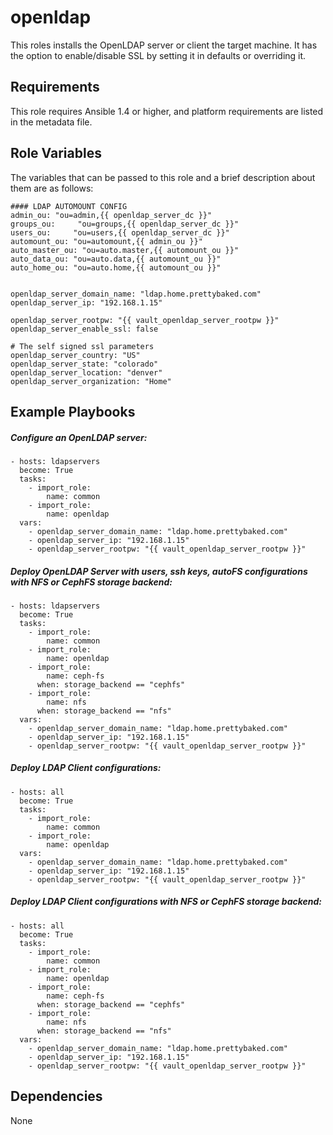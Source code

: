 openldap
===============

This roles installs the OpenLDAP server or client the target machine. It has the
option to enable/disable SSL by setting it in defaults or overriding it.


Requirements
------------

This role requires Ansible 1.4 or higher, and platform requirements are listed
in the metadata file.

Role Variables
--------------

The variables that can be passed to this role and a brief description about
them are as follows:


```
#### LDAP AUTOMOUNT CONFIG
admin_ou: "ou=admin,{{ openldap_server_dc }}"
groups_ou:     "ou=groups,{{ openldap_server_dc }}"
users_ou:     "ou=users,{{ openldap_server_dc }}"
automount_ou: "ou=automount,{{ admin_ou }}"
auto_master_ou: "ou=auto.master,{{ automount_ou }}"
auto_data_ou: "ou=auto.data,{{ automount_ou }}"
auto_home_ou: "ou=auto.home,{{ automount_ou }}"


openldap_server_domain_name: "ldap.home.prettybaked.com"
openldap_server_ip: "192.168.1.15"

openldap_server_rootpw: "{{ vault_openldap_server_rootpw }}"
openldap_server_enable_ssl: false

# The self signed ssl parameters
openldap_server_country: "US"
openldap_server_state: "colorado"
openldap_server_location: "denver"
openldap_server_organization: "Home"
```


Example Playbooks
--------

##### Configure an OpenLDAP server:
```
- hosts: ldapservers
  become: True
  tasks:
    - import_role:
        name: common
    - import_role:
        name: openldap
  vars:
    - openldap_server_domain_name: "ldap.home.prettybaked.com"
    - openldap_server_ip: "192.168.1.15"
    - openldap_server_rootpw: "{{ vault_openldap_server_rootpw }}"
```

##### Deploy OpenLDAP Server with users, ssh keys, autoFS configurations with NFS or CephFS storage backend:
```
- hosts: ldapservers
  become: True
  tasks:
    - import_role:
        name: common
    - import_role:
        name: openldap
    - import_role:
        name: ceph-fs
      when: storage_backend == "cephfs"
    - import_role:
        name: nfs
      when: storage_backend == "nfs"
  vars:
    - openldap_server_domain_name: "ldap.home.prettybaked.com"
    - openldap_server_ip: "192.168.1.15"
    - openldap_server_rootpw: "{{ vault_openldap_server_rootpw }}"
```

##### Deploy LDAP Client configurations:
```
- hosts: all
  become: True
  tasks:
    - import_role:
        name: common
    - import_role:
        name: openldap
  vars:
    - openldap_server_domain_name: "ldap.home.prettybaked.com"
    - openldap_server_ip: "192.168.1.15"
    - openldap_server_rootpw: "{{ vault_openldap_server_rootpw }}"
```

##### Deploy LDAP Client configurations with NFS or CephFS storage backend:
```
- hosts: all
  become: True
  tasks:
    - import_role:
        name: common
    - import_role:
        name: openldap
    - import_role:
        name: ceph-fs
      when: storage_backend == "cephfs"
    - import_role:
        name: nfs
      when: storage_backend == "nfs"
  vars:
    - openldap_server_domain_name: "ldap.home.prettybaked.com"
    - openldap_server_ip: "192.168.1.15"
    - openldap_server_rootpw: "{{ vault_openldap_server_rootpw }}"
```


Dependencies
------------

None



